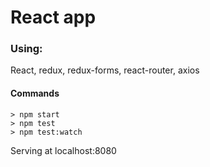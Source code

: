 # React app

### Using:
React, redux, redux-forms, react-router, axios

#### Commands

```
> npm start
> npm test
> npm test:watch
```

Serving at localhost:8080
